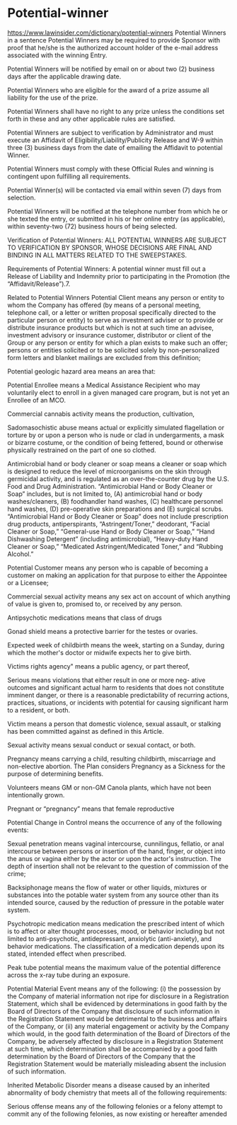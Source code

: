 # Potential-winner
https://www.lawinsider.com/dictionary/potential-winners
 Potential Winners in a sentence
Potential Winners may be required to provide Sponsor with proof that he/she is the authorized account holder of the e-mail address associated with the winning Entry.

Potential Winners will be notified by email on or about two (2) business days after the applicable drawing date.

Potential Winners who are eligible for the award of a prize assume all liability for the use of the prize.

Potential Winners shall have no right to any prize unless the conditions set forth in these and any other applicable rules are satisfied.

Potential Winners are subject to verification by Administrator and must execute an Affidavit of Eligibility/Liability/Publicity Release and W-9 within three (3) business days from the date of emailing the Affidavit to potential Winner.

Potential Winners must comply with these Official Rules and winning is contingent upon fulfilling all requirements.

Potential Winner(s) will be contacted via email within seven (7) days from selection.

Potential Winners will be notified at the telephone number from which he or she texted the entry, or submitted in his or her online entry (as applicable), within seventy-two (72) business hours of being selected.

Verification of Potential Winners: ALL POTENTIAL WINNERS ARE SUBJECT TO VERIFICATION BY SPONSOR, WHOSE DECISIONS ARE FINAL AND BINDING IN ALL MATTERS RELATED TO THE SWEEPSTAKES.

Requirements of Potential Winners: A potential winner must fill out a Release of Liability and Indemnity prior to participating in the Promotion (the “Affidavit/Release”).7.

Related to Potential Winners
Potential Client means any person or entity to whom the Company has offered (by means of a personal meeting, telephone call, or a letter or written proposal specifically directed to the particular person or entity) to serve as investment adviser or to provide or distribute insurance products but which is not at such time an advisee, investment advisory or insurance customer, distributor or client of the Group or any person or entity for which a plan exists to make such an offer; persons or entities solicited or to be solicited solely by non-personalized form letters and blanket mailings are excluded from this definition;

Potential geologic hazard area means an area that:

Potential Enrollee means a Medical Assistance Recipient who may voluntarily elect to enroll in a given managed care program, but is not yet an Enrollee of an MCO.

Commercial cannabis activity means the production, cultivation,

Sadomasochistic abuse means actual or explicitly simulated flagellation or torture by or upon a person who is nude or clad in undergarments, a mask or bizarre costume, or the condition of being fettered, bound or otherwise physically restrained on the part of one so clothed.

Antimicrobial hand or body cleaner or soap means a cleaner or soap which is designed to reduce the level of microorganisms on the skin through germicidal activity, and is regulated as an over-the-counter drug by the U.S. Food and Drug Administration. “Antimicrobial Hand or Body Cleaner or Soap” includes, but is not limited to, (A) antimicrobial hand or body washes/cleaners, (B) foodhandler hand washes, (C) healthcare personnel hand washes, (D) pre-operative skin preparations and (E) surgical scrubs. “Antimicrobial Hand or Body Cleaner or Soap” does not include prescription drug products, antiperspirants, “Astringent/Toner,” deodorant, “Facial Cleaner or Soap,” “General-use Hand or Body Cleaner or Soap,” “Hand Dishwashing Detergent” (including antimicrobial), “Heavy-duty Hand Cleaner or Soap,” “Medicated Astringent/Medicated Toner,” and “Rubbing Alcohol.”

Potential Customer means any person who is capable of becoming a customer on making an application for that purpose to either the Appointee or a Licensee;

Commercial sexual activity means any sex act on account of which anything of value is given to, promised to, or received by any person.

Antipsychotic medications means that class of drugs

Gonad shield means a protective barrier for the testes or ovaries.

Expected week of childbirth means the week, starting on a Sunday, during which the mother's doctor or midwife expects her to give birth.

Victims rights agency" means a public agency, or part thereof,

Serious means violations that either result in one or more neg- ative outcomes and significant actual harm to residents that does not constitute imminent danger, or there is a reasonable predictability of recurring actions, practices, situations, or incidents with potential for causing significant harm to a resident, or both.

Victim means a person that domestic violence, sexual assault, or stalking has been committed against as defined in this Article.

Sexual activity means sexual conduct or sexual contact, or both.

Pregnancy means carrying a child, resulting childbirth, miscarriage and non-elective abortion. The Plan considers Pregnancy as a Sickness for the purpose of determining benefits.

Volunteers means GM or non-GM Canola plants, which have not been intentionally grown.

Pregnant or “pregnancy” means that female reproductive

Potential Change in Control means the occurrence of any of the following events:

Sexual penetration means vaginal intercourse, cunnilingus, fellatio, or anal intercourse between persons or insertion of the hand, finger, or object into the anus or vagina either by the actor or upon the actor's instruction. The depth of insertion shall not be relevant to the question of commission of the crime;

Backsiphonage means the flow of water or other liquids, mixtures or substances into the potable water system from any source other than its intended source, caused by the reduction of pressure in the potable water system.

Psychotropic medication means medication the prescribed intent of which is to affect or alter thought processes, mood, or behavior including but not limited to anti-psychotic, antidepressant, anxiolytic (anti-anxiety), and behavior medications. The classification of a medication depends upon its stated, intended effect when prescribed.

Peak tube potential means the maximum value of the potential difference across the x-ray tube during an exposure.

Potential Material Event means any of the following: (i) the possession by the Company of material information not ripe for disclosure in a Registration Statement, which shall be evidenced by determinations in good faith by the Board of Directors of the Company that disclosure of such information in the Registration Statement would be detrimental to the business and affairs of the Company, or (ii) any material engagement or activity by the Company which would, in the good faith determination of the Board of Directors of the Company, be adversely affected by disclosure in a Registration Statement at such time, which determination shall be accompanied by a good faith determination by the Board of Directors of the Company that the Registration Statement would be materially misleading absent the inclusion of such information.

Inherited Metabolic Disorder means a disease caused by an inherited abnormality of body chemistry that meets all of the following requirements:

Serious offense means any of the following felonies or a felony attempt to commit any of the following felonies, as now existing or hereafter amended
